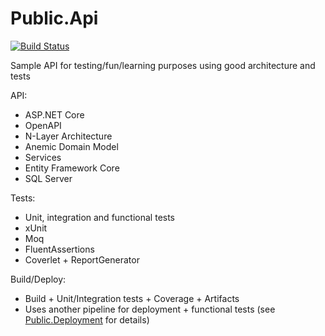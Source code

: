 # Public.Api

[![Build Status](https://dev.azure.com/MichaelTrullasGarcia/Public/_apis/build/status%2FPublic.Api%20-%20Build?branchName=main)](https://dev.azure.com/MichaelTrullasGarcia/Public/_build/latest?definitionId=3&branchName=main)

Sample API for testing/fun/learning purposes using good architecture and tests

API:
- ASP.NET Core
- OpenAPI
- N-Layer Architecture
- Anemic Domain Model
- Services
- Entity Framework Core
- SQL Server

Tests:
- Unit, integration and functional tests
- xUnit
- Moq
- FluentAssertions
- Coverlet + ReportGenerator

Build/Deploy:
- Build + Unit/Integration tests + Coverage + Artifacts
- Uses another pipeline for deployment + functional tests (see [Public.Deployment](https://github.com/michaeltg17/Public.Deployment) for details)
